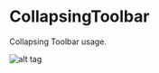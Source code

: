 # CollapsingToolbar
Collapsing Toolbar usage.

![alt tag](http://fatihcamuz.com/wp-content/uploads/2015/07/2015-07-14-13-38-051.png)
